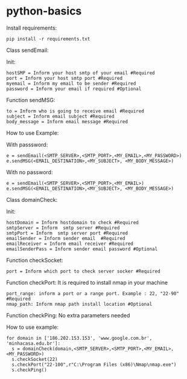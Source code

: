 # python-basics

Install requirements:

    pip install -r requirements.txt
    
Class sendEmail:

Init:

    hostSMP = Inform your host smtp of your email #Required
    port = Inform your host smtp port #Required
    myemail = Inform my email to be sender #Required
    password = Inform your email if required #Optional
    
Function sendMSG:

    to = Inform who is going to receive email #Required
    subject = Inform email subject #Required
    body_message = Inform email message #Required
    
How to use Example:
  
  With passsword:
  
    e = sendEmail(<SMTP_SERVER>,<SMTP_PORT>,<MY_EMAIL>,<MY_PASSWORD>)
    e.sendMSG(<EMAIL_DESTINATION>,<MY_SUBJECT>, <MY_BODY_MESSAGE>) 
  
  With no password:
    
    e = sendEmail(<SMTP_SERVER>,<SMTP_PORT>,<MY_EMAIL>)
    e.sendMSG(<EMAIL_DESTINATION>,<MY_SUBJECT>, <MY_BODY_MESSAGE>)   
    
Class domainCheck:

Init:

    hostDomain = Inform hostdomain to check #Required
    smtpServer = Inform  smtp server #Required
    smtpPort = Inform  smtp server port #Required 
    emailSender = Inform sender email  #Required
    emailReceiver = Inform email receiver #Required 
    emailSenderPass = Inform sender email password #Optional 
    
Function checkSocket:
    
    port = Inform which port to check server socker #Required 
    
Function checkPort:
  It is required to install nmap in your machine 
  
    port_range: inform a port or a range port. Example : 22, "22-90" #Required
    nmap_path: Inform nmap path install location #Optional
    
Function checkPing:
  No extra parameters needed 
  

How to use example:

    for domain in ['186.202.153.153', 'www.google.com.br', 'minhacasa.edu.br']:
      s = domainCheck(domain,<SMTP_SERVER>,<SMTP_PORT>,<MY_EMAIL>,<MY_PASSWORD>)
      s.checkSocket(22)
      s.checkPort("22-100",r"C:\Program Files (x86)\Nmap\nmap.exe")
      s.checkPing()

  
    
